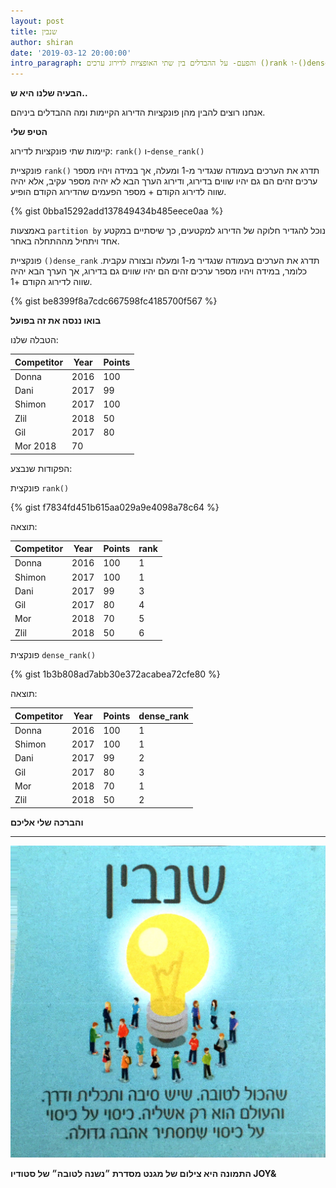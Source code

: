 ```yaml
---
layout: post
title: שנבין
author: shiran
date: '2019-03-12 20:00:00'
intro_paragraph: והפעם- על ההבדלים בין שתי האופציות לדירוג ערכים ()rank ו-()dense rank
---
```

**הבעיה שלנו היא ש..**

אנחנו רוצים להבין מהן פונקציות הדירוג הקיימות ומה ההבדלים ביניהם.

**הטיפ שלי**

קיימות שתי פונקציות לדירוג: ```rank()``` ו-```dense_rank()```

פונקציית ```rank()``` תדרג את הערכים בעמודה שנגדיר מ-1 ומעלה, אך במידה ויהיו מספר ערכים זהים הם גם יהיו שווים בדירוג, ודירוג הערך הבא לא יהיה מספר עקיב, אלא יהיה שווה לדירוג הקודם + מספר הפעמים שהדירוג הקודם הופיע.

{% gist 0bba15292add137849434b485eece0aa %}

באמצעות ```partition by```  נוכל להגדיר חלוקה של הדירוג למקטעים, כך שיסתיים במקטע אחד ויתחיל מההתחלה באחר.

פונקציית ```()dense_rank``` תדרג את הערכים בעמודה שנגדיר מ-1 ומעלה ובצורה עקבית. כלומר, 
במידה ויהיו מספר ערכים זהים הם יהיו שווים גם בדירוג, אך הערך הבא יהיה שווה לדירוג הקודם +1.

{% gist be8399f8a7cdc667598fc4185700f567 %}

**בואו ננסה את זה בפועל**

הטבלה שלנו:

|Competitor| Year | Points|
|---|---|---|
|Donna| 2016| 100|
|Dani| 2017|99|
|Shimon| 2017| 100|
|Zlil| 2018|50|
|Gil| 2017|80|
|Mor 2018|70|

הפקודות שנבצע:

פונקצית ```rank()```

{% gist f7834fd451b615aa029a9e4098a78c64 %}


תוצאה:

|Competitor| Year | Points| rank|
|---|---|---|--|
| Donna | 2016|100|1|
|Shimon|2017|100|1|
|Dani|2017|99|3|
|Gil|2017|80|4|
|Mor|2018|70|5|
|Zlil|2018|50|6|

פונקצית ```dense_rank()```

{% gist 1b3b808ad7abb30e372acabea72cfe80 %}

תוצאה:

|Competitor| Year | Points|dense_rank|
|---|---|---|--|
|Donna|2016|100|1|
|Shimon|2017|100|1|
|Dani|2017|99|2|
|Gil|2017|80|3|
|Mor|2018|70|1|
|Zlil|2018|50|2|

**והברכה שלי אליכם**



****

![](/assets/img/uploads/שנבין.jpg)

**התמונה היא צילום של מגנט מסדרת ״נשנה לטובה״ של סטודיו JOY&**


